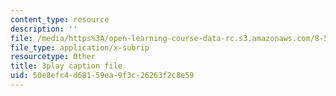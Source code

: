 ```yaml
---
content_type: resource
description: ''
file: /media/https%3A/open-learning-course-data-rc.s3.amazonaws.com/8-591j-systems-biology-fall-2014/50e8efc4d68159ea9f3c26263f2c8e59_xNNxlsY-F-s.vtt
file_type: application/x-subrip
resourcetype: Other
title: 3play caption file
uid: 50e8efc4-d681-59ea-9f3c-26263f2c8e59
---
```

